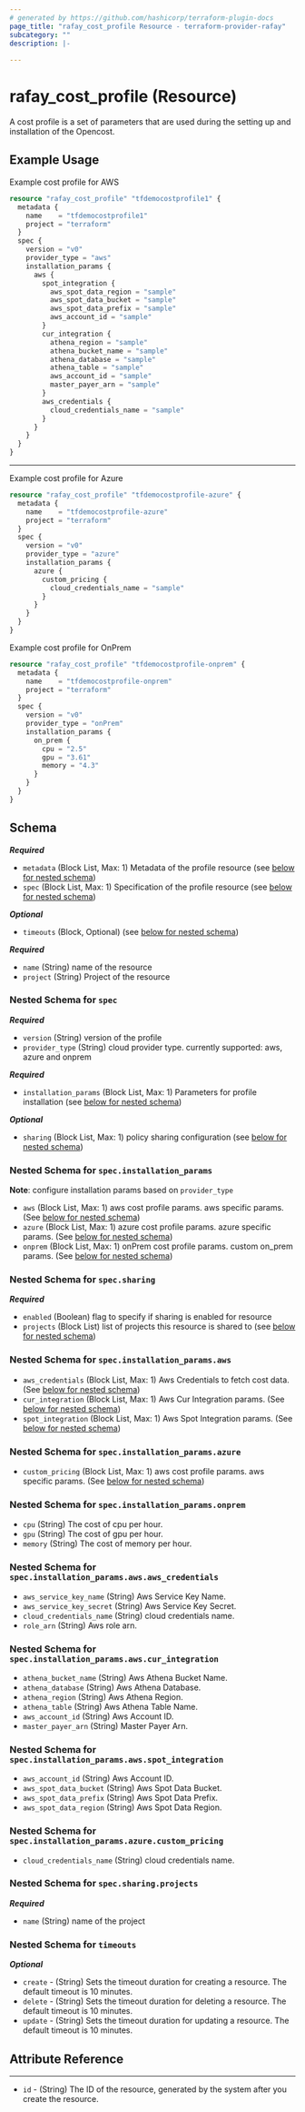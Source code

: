 ```yaml
---
# generated by https://github.com/hashicorp/terraform-plugin-docs
page_title: "rafay_cost_profile Resource - terraform-provider-rafay"
subcategory: ""
description: |-
  
---
```


# rafay_cost_profile (Resource)
A cost profile is a set of parameters that are used during the setting up and installation of the Opencost.



## Example Usage

Example cost profile for AWS

```terraform
resource "rafay_cost_profile" "tfdemocostprofile1" {
  metadata {
    name    = "tfdemocostprofile1"
    project = "terraform"
  }
  spec {
    version = "v0"
    provider_type = "aws"
    installation_params {
      aws {
        spot_integration {
          aws_spot_data_region = "sample"
          aws_spot_data_bucket = "sample"
          aws_spot_data_prefix = "sample"
          aws_account_id = "sample"
        }
        cur_integration {
          athena_region = "sample"
          athena_bucket_name = "sample"
          athena_database = "sample"
          athena_table = "sample"
          aws_account_id = "sample"
          master_payer_arn = "sample"
        }
        aws_credentials {
          cloud_credentials_name = "sample"
        }
      }
    }
  }
}
```

---

Example cost profile for Azure

```terraform
resource "rafay_cost_profile" "tfdemocostprofile-azure" {
  metadata {
    name    = "tfdemocostprofile-azure"
    project = "terraform"
  }
  spec {
    version = "v0"
    provider_type = "azure"
    installation_params {
      azure {
        custom_pricing {
          cloud_credentials_name = "sample"
        }
      }
    }
  }
}
```

Example cost profile for OnPrem

```terraform
resource "rafay_cost_profile" "tfdemocostprofile-onprem" {
  metadata {
    name    = "tfdemocostprofile-onprem"
    project = "terraform"
  }
  spec {
    version = "v0"
    provider_type = "onPrem"
    installation_params {
      on_prem {
        cpu = "2.5"
        gpu = "3.61"
        memory = "4.3"
      }
    }
  }
}
```

<!-- schema generated by tfplugindocs -->
## Schema

***Required***

- `metadata` (Block List, Max: 1) Metadata of the profile resource (see [below for nested schema](#nestedblock--metadata))
- `spec` (Block List, Max: 1) Specification of the profile resource (see [below for nested schema](#nestedblock--spec))

***Optional***

- `timeouts` (Block, Optional) (see [below for nested schema](#nestedblock--timeouts))


***Required***

- `name` (String) name of the resource
- `project` (String) Project of the resource


<a id="nestedblock--spec"></a>
### Nested Schema for `spec`

***Required***
- `version` (String) version of the profile
- `provider_type` (String) cloud provider type. currently supported: aws, azure and onprem

***Required***
- `installation_params` (Block List, Max: 1) Parameters for profile installation (see [below for nested schema](#nestedblock--spec--installation_params))

***Optional***
- `sharing` (Block List, Max: 1) policy sharing configuration (see [below for nested schema](#nestedblock--spec--sharing))

<a id="nestedblock--spec--installation_params"></a>
### Nested Schema for `spec.installation_params`

**Note**: configure installation params based on `provider_type`

- `aws` (Block List, Max: 1) aws cost profile params. aws specific params. (See [below for nested schema](#nestedblock--spec--installation_params--aws))
- `azure` (Block List, Max: 1) azure cost profile params. azure specific params. (See [below for nested schema](#nestedblock--spec--installation_params--azure))
- `onprem` (Block List, Max: 1) onPrem cost profile params. custom on_prem params. (See [below for nested schema](#nestedblock--spec--installation_params--onprem))


<a id="nestedblock--spec--sharing"></a>
### Nested Schema for `spec.sharing`

***Required***

- `enabled` (Boolean) flag to specify if sharing is enabled for resource
- `projects` (Block List) list of projects this resource is shared to (see [below for nested schema](#nestedblock--spec--sharing--projects))

<a id="nestedblock--spec--installation_params--aws"></a>
### Nested Schema for `spec.installation_params.aws`

- `aws_credentials` (Block List, Max: 1) Aws Credentials to fetch cost data. (See [below for nested schema](#nestedblock--spec--installation_params--aws--aws_credentials))
- `cur_integration` (Block List, Max: 1) Aws Cur Integration params. (See [below for nested schema](#nestedblock--spec--installation_params--aws--cur_integration))
- `spot_integration` (Block List, Max: 1) Aws Spot Integration params. (See [below for nested schema](#nestedblock--spec--installation_params--aws--spot_integration))

<a id="nestedblock--spec--installation_params--azure"></a>
### Nested Schema for `spec.installation_params.azure`

- `custom_pricing` (Block List, Max: 1) aws cost profile params. aws specific params. (See [below for nested schema](#nestedblock--spec--installation_params--azure--custom_pricing))

<a id="nestedblock--spec--installation_params--onprem"></a>
### Nested Schema for `spec.installation_params.onprem`

- `cpu` (String) The cost of cpu per hour.
- `gpu` (String) The cost of gpu per hour.
- `memory` (String) The cost of memory per hour.

<a id="nestedblock--spec--installation_params--aws--aws_credentials"></a>
### Nested Schema for `spec.installation_params.aws.aws_credentials`

- `aws_service_key_name` (String) Aws Service Key Name.
- `aws_service_key_secret` (String) Aws Service Key Secret.
- `cloud_credentials_name` (String) cloud credentials name.
- `role_arn` (String) Aws role arn.

<a id="nestedblock--spec--installation_params--aws--cur_integration"></a>
### Nested Schema for `spec.installation_params.aws.cur_integration`

- `athena_bucket_name` (String) Aws Athena Bucket Name.
- `athena_database` (String) Aws Athena Database.
- `athena_region` (String) Aws Athena Region.
- `athena_table` (String) Aws Athena Table Name.
- `aws_account_id` (String) Aws Account ID.
- `master_payer_arn` (String) Master Payer Arn.

<a id="nestedblock--spec--installation_params--aws--spot_integration"></a>
### Nested Schema for `spec.installation_params.aws.spot_integration`

- `aws_account_id` (String) Aws Account ID.
- `aws_spot_data_bucket` (String) Aws Spot Data Bucket.
- `aws_spot_data_prefix` (String) Aws Spot Data Prefix.
- `aws_spot_data_region` (String) Aws Spot Data Region.

<a id="nestedblock--spec--installation_params--azure--custom_pricing"></a>
### Nested Schema for `spec.installation_params.azure.custom_pricing`

- `cloud_credentials_name` (String) cloud credentials name.

<a id="nestedblock--spec--sharing--projects"></a>
### Nested Schema for `spec.sharing.projects`

***Required***

- `name` (String) name of the project


<a id="nestedblock--timeouts"></a>
### Nested Schema for `timeouts`

***Optional***
- `create` - (String) Sets the timeout duration for creating a resource. The default timeout is 10 minutes. 
- `delete` - (String) Sets the timeout duration for deleting a resource. The default timeout is 10 minutes. 
- `update` - (String) Sets the timeout duration for updating a resource. The default timeout is 10 minutes. 


## Attribute Reference

---

- `id` - (String) The ID of the resource, generated by the system after you create the resource.
